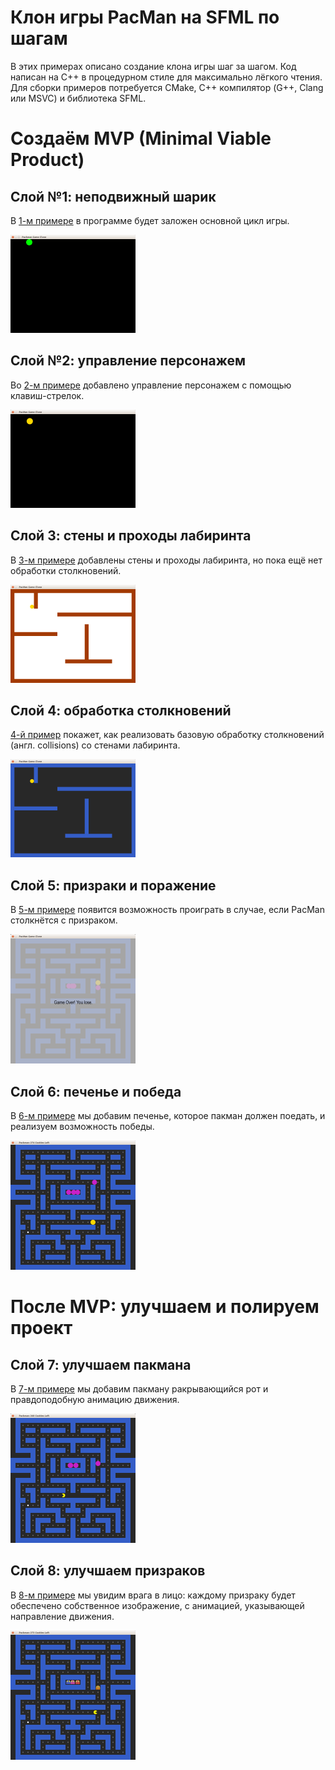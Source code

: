 # Клон игры PacMan на SFML по шагам

В этих примерах описано создание клона игры шаг за шагом. Код написан на C++ в процедурном стиле для максимально лёгкого чтения. Для сборки примеров потребуется CMake, C++ компилятор (G++, Clang или MSVC) и библиотека SFML.

# Создаём MVP (Minimal Viable Product)

## Слой №1: неподвижный шарик

В [1-м примере](pacman_1) в программе будет заложен основной цикл игры.

![Скриншот](img/preview_1.png)

## Слой №2: управление персонажем

Во [2-м примере](pacman_2) добавлено управление персонажем с помощью клавиш-стрелок.

![Скриншот](img/preview_2.png)

## Слой 3: стены и проходы лабиринта

В [3-м примере](pacman_3) добавлены стены и проходы лабиринта, но пока ещё нет обработки столкновений.

![Скриншот](img/preview_3.png)

## Слой 4: обработка столкновений

[4-й пример](pacman_4) покажет, как реализовать базовую обработку столкновений (англ. collisions) со стенами лабиринта.

![Скриншот](img/preview_4.png)

## Слой 5: призраки и поражение

В [5-м примере](pacman_5) появится возможность проиграть в случае, если PacMan столкнётся с призраком.

![Скриншот](img/preview_5.png)

## Слой 6: печенье и победа

В [6-м примере](pacman_6) мы добавим печенье, которое пакман должен поедать, и реализуем возможность победы.</span>

![Скриншот](img/preview_6.png)

# После MVP: улучшаем и полируем проект

## Слой 7: улучшаем пакмана

В [7-м примере](pacman_7) мы добавим пакману ракрывающийся рот и правдоподобную анимацию движения.</span>

![Скриншот](img/preview_7.png)

## Слой 8: улучшаем призраков

В [8-м примере](pacman_8) мы увидим врага в лицо: каждому призраку будет обеспечено собственное изображение, с анимацией, указывающей направление движения.

![Скриншот](img/preview_8.png)
